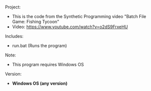 Project: 
- This is the code from the Synthetic Programming video "Batch File Game: Fishing Tycoon"
- Video: https://www.youtube.com/watch?v=o2dS9FrxeHU

Includes:
- run.bat (Runs the program)

Note: 
- This program requires Windows OS

Version:
- <b>Windows OS (any version)</b>
